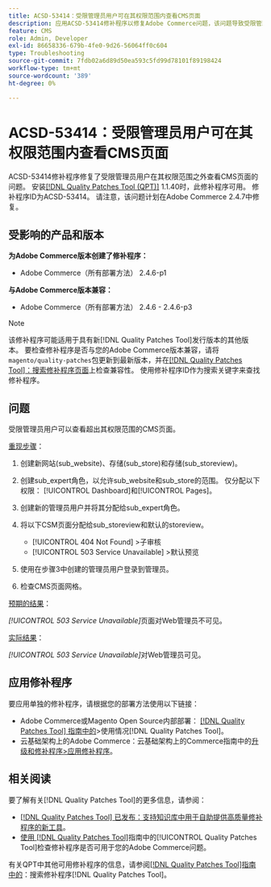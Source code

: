 ```yaml
---
title: ACSD-53414：受限管理员用户可在其权限范围内查看CMS页面
description: 应用ACSD-53414修补程序以修复Adobe Commerce问题，该问题导致受限管理员用户无法看到其权限范围之外的CMS页面。
feature: CMS
role: Admin, Developer
exl-id: 86658336-679b-4fe0-9d26-56064ff0c604
type: Troubleshooting
source-git-commit: 7fdb02a6d89d50ea593c5fd99d78101f89198424
workflow-type: tm+mt
source-wordcount: '389'
ht-degree: 0%

---
```


# ACSD-53414：受限管理员用户可在其权限范围内查看CMS页面

ACSD-53414修补程序修复了受限管理员用户在其权限范围之外查看CMS页面的问题。 安装[[!DNL Quality Patches Tool (QPT)]](https://experienceleague.adobe.com/zh-hans/docs/commerce-operations/tools/quality-patches-tool/quality-patches-tool-to-self-serve-quality-patches) 1.1.40时，此修补程序可用。 修补程序ID为ACSD-53414。 请注意，该问题计划在Adobe Commerce 2.4.7中修复。

## 受影响的产品和版本

**为Adobe Commerce版本创建了修补程序：**

* Adobe Commerce（所有部署方法） 2.4.6-p1

**与Adobe Commerce版本兼容：**

* Adobe Commerce（所有部署方法） 2.4.6 - 2.4.6-p3

>[!NOTE]
>
>该修补程序可能适用于具有新[!DNL Quality Patches Tool]发行版本的其他版本。 要检查修补程序是否与您的Adobe Commerce版本兼容，请将`magento/quality-patches`包更新到最新版本，并在[[!DNL Quality Patches Tool]：搜索修补程序页面](https://experienceleague.adobe.com/tools/commerce-quality-patches/index.html?lang=zh-Hans)上检查兼容性。 使用修补程序ID作为搜索关键字来查找修补程序。

## 问题

受限管理员用户可以查看超出其权限范围的CMS页面。

<u>重现步骤</u>：

1. 创建新网站(sub_website)、存储(sub_store)和存储(sub_storeview)。
1. 创建sub_expert角色，以允许sub_website和sub_store的范围。 仅分配以下权限： [!UICONTROL Dashboard]和[!UICONTROL Pages]。
1. 创建新的管理员用户并将其分配给sub_expert角色。
1. 将以下CSM页面分配给sub_storeview和默认的storeview。

   * [!UICONTROL 404 Not Found] >子审核
   * [!UICONTROL 503 Service Unavailable] >默认预览

1. 使用在步骤3中创建的管理员用户登录到管理员。
1. 检查CMS页面网格。

<u>预期的结果</u>：

*[!UICONTROL 503 Service Unavailable]*&#x200B;页面对Web管理员不可见。

<u>实际结果</u>：

*[!UICONTROL 503 Service Unavailable]*&#x200B;对Web管理员可见。

## 应用修补程序

要应用单独的修补程序，请根据您的部署方法使用以下链接：

* Adobe Commerce或Magento Open Source内部部署： [[!DNL Quality Patches Tool] 指南中的](/help/tools/quality-patches-tool/usage.md)>使用情况[!DNL Quality Patches Tool]。
* 云基础架构上的Adobe Commerce：云基础架构上的Commerce指南中的[升级和修补程序>应用修补程序](https://experienceleague.adobe.com/docs/commerce-cloud-service/user-guide/develop/upgrade/apply-patches.html?lang=zh-Hans)。

## 相关阅读

要了解有关[!DNL Quality Patches Tool]的更多信息，请参阅：

* [[!DNL Quality Patches Tool] 已发布：支持知识库中用于自助提供高质量修补程序的新工具](https://experienceleague.adobe.com/zh-hans/docs/commerce-operations/tools/quality-patches-tool/quality-patches-tool-to-self-serve-quality-patches)。
* [使用 [!DNL Quality Patches Tool]](/help/tools/quality-patches-tool/patches-available-in-qpt/check-patch-for-magento-issue-with-magento-quality-patches.md)指南中的[!UICONTROL Quality Patches Tool]检查修补程序是否可用于您的Adobe Commerce问题。


有关QPT中其他可用修补程序的信息，请参阅[[!DNL Quality Patches Tool]指南中的](https://experienceleague.adobe.com/tools/commerce-quality-patches/index.html?lang=zh-Hans)：搜索修补程序[!DNL Quality Patches Tool]。
